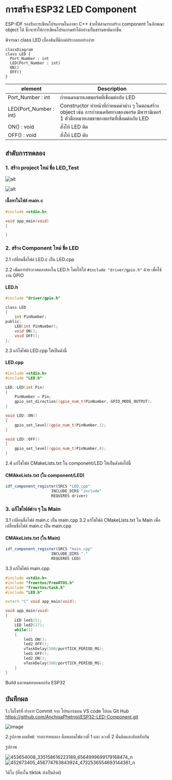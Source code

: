 # การสร้าง ESP32 LED Component

ESP-IDF รองรับการเขียนโปรแกรมในภาษา C++ ช่วยให้สามารถสร้าง component ในลักษณะ object ได้ ซึ่งจะทำให้การเขียนโปรแกรมทำได้อย่างเป็นธรรมชาติมากขึ้น

พิจารณา class LED เบื้องต้นที่มีองค์ประกอบอย่างง่าย 

```mermaid
classDiagram
class LED {
  Port_Number : int
  LED(Port_Number : int)  
  ON()
  OFF()
}
```


|element| Description|
|-------|------------|
|  Port_Number : int | กำหนดหมายเลขพอร์ตที่เชื่อมต่อกับ  LED|
|  LED(Port_Number : int) | Constructor ทำหน้าที่กำหนดค่าต่าง ๆ ในตอนสร้าง object เช่น การกำหนดทิศทางของพอร์ต มีพารามิเตอร์ 1 ตัวตือหมายเลขขาของพอร์ตที่เชื่อมต่อกับ LED|
|  ON() : void  | สั่งให้ LED ติด |
|  OFF() : void | สั่งให้ LED ดับ |


## สำดับการทดลอง
### 1. สร้าง  project ใหม่ ชื่อ LED_Test


![alt](./Slides/Picture-01.png)


![alt](./Slides/Picture-02.png)


#### เนื้อหาในไฟล์ main.c
```c 
#include <stdio.h>

void app_main(void)
{

}
```

### 2. สร้าง  Component ใหม่ ชื่อ LED

2.1 เปลี่ยนชื่อไฟล์ LED.c เป็น LED.cpp

2.2 เพิ่มการประกาศคลาสลงใน LED.h โดยให้ใส่ `#include "driver/gpio.h"` ด้วย เพื่อใช้งาน GPIO

#### LED.h

```c
#include "driver/gpio.h" 

class LED
{
    int PinNumber;
public:
    LED(int PinNumber);
    void ON();
    void OFF();
};
```
2.3 แก้ไขไฟล์ LED.cpp ให้เป็นดังนี้

#### LED.cpp
```cpp
#include <stdio.h>
#include "LED.h"

LED::LED(int Pin)
{
    PinNumber = Pin;
    gpio_set_direction((gpio_num_t)PinNumber, GPIO_MODE_OUTPUT);
}

void LED::ON()
{
    gpio_set_level((gpio_num_t)PinNumber,1);
}

void LED::OFF()
{
    gpio_set_level((gpio_num_t)PinNumber,0);
}
```

2.4 แก้ไขไฟล์ CMakeLists.txt ใน component/LED ให้เป็นดังต่อไปนี้

#### CMAkeLists.txt (ใน component/LED)

```Cmake
idf_component_register(SRCS "LED.cpp"
                    INCLUDE_DIRS "include"
                    REQUIRES driver)
```


### 3. แก้ไขไฟล์ต่าง ๆ ใน Main
3.1 เปลี่ยนชื่อไฟล์ main.c เป็น main.cpp
3.2 แก้ไขไฟล์ CMakeLists.txt ใน Main เพื่อเปลี่ยนชื่อไฟล์ main.c เป็น main.cpp

#### CMAkeLists.txt (ใน Main)
```Cmake
idf_component_register(SRCS "main.cpp"
                    INCLUDE_DIRS "."
                    REQUIRES LED)
```
3.3 แก้ไขไฟล์ main.cpp

``` cpp
#include <stdio.h>
#include "freertos/FreeRTOS.h"
#include "freertos/task.h"
#include "LED.h"

extern "C" void app_main(void);

void app_main(void)
{
    LED led1(5); 
    LED led2(17); 
    while(1)
    {        
        led1.ON();
        led2.OFF();
        vTaskDelay(500/portTICK_PERIOD_MS);
        led1.OFF();
        led2.ON();
        vTaskDelay(500/portTICK_PERIOD_MS);
    }
}
```

Build และทดสอบบนบอร์ด ESP32

## บันทึกผล

1.เว็บไซร์ที่ ทำการ Commit จาก โปรแกรมบน VS code ไปบน Git Hub  https://github.com/AnchisaPhetnoi/ESP32-LED-Component.git

![image](https://github.com/user-attachments/assets/0c72ce90-250a-4d6c-a327-52c9a921ddb0)

2.รูปภาพ 
  ผลลัพธ์: จากการทดลอง คือหลอดไฟดวงที่ 1 และ ดวงที่ 2 นั้นติดและดับสลับกัน 

  รูปภาพ
  
  ![453654008_335158616223189_6564999699179168474_n](https://github.com/user-attachments/assets/cfbc3160-df68-4f72-b1d8-bd88b34f19e5)
  ![452673405_456774763843924_4732536554693144361_n](https://github.com/user-attachments/assets/34db67b6-6199-46c9-964b-a09c9949d7b3)

  วิดิโอ (ที่ลงใน tiktok ส่งเป็นลิงค์)
  



















